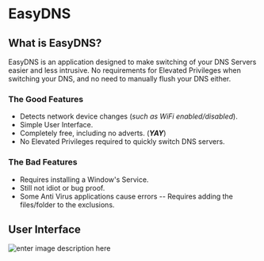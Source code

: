 # EasyDNS
## What is EasyDNS?
EasyDNS is an application designed to make switching of your DNS Servers easier and less intrusive.
No requirements for Elevated Privileges when switching your DNS, and no need to manually flush your DNS either.

### The Good Features
 - Detects network device changes (*such as WiFi enabled/disabled*).
 - Simple User Interface.
 - Completely free, including no adverts. (***YAY***)
 - No Elevated Privileges required to quickly switch DNS servers.
### The Bad Features
 - Requires installing a Window's Service.
 - Still not idiot or bug proof.
 - Some Anti Virus applications cause errors
-- Requires adding the files/folder to the exclusions.

## User Interface
![enter image description here](https://images2.imgbox.com/d4/c9/tOlw7FJb_o.png)
<!--stackedit_data:
eyJoaXN0b3J5IjpbLTE1ODE4MDU0NTEsLTg3OTQ4MTIzMSwxNT
k5NjE5MTk1XX0=
-->